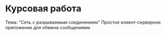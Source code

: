 # Курсовая работа
Тема: "Сеть с разрываемым соединением"
Простое клиент-серверное приложение для обмена сообщениями
